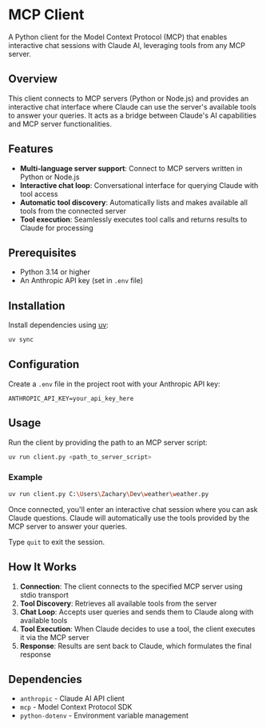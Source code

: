 # MCP Client

A Python client for the Model Context Protocol (MCP) that enables interactive chat sessions with Claude AI, leveraging tools from any MCP server.

## Overview

This client connects to MCP servers (Python or Node.js) and provides an interactive chat interface where Claude can use the server's available tools to answer your queries. It acts as a bridge between Claude's AI capabilities and MCP server functionalities.

## Features

- **Multi-language server support**: Connect to MCP servers written in Python or Node.js
- **Interactive chat loop**: Conversational interface for querying Claude with tool access
- **Automatic tool discovery**: Automatically lists and makes available all tools from the connected server
- **Tool execution**: Seamlessly executes tool calls and returns results to Claude for processing

## Prerequisites

- Python 3.14 or higher
- An Anthropic API key (set in `.env` file)

## Installation

Install dependencies using [uv](https://github.com/astral-sh/uv):

```bash
uv sync
```

## Configuration

Create a `.env` file in the project root with your Anthropic API key:

```
ANTHROPIC_API_KEY=your_api_key_here
```

## Usage

Run the client by providing the path to an MCP server script:

```bash
uv run client.py <path_to_server_script>
```

### Example

```bash
uv run client.py C:\Users\Zachary\Dev\weather\weather.py
```

Once connected, you'll enter an interactive chat session where you can ask Claude questions. Claude will automatically use the tools provided by the MCP server to answer your queries.

Type `quit` to exit the session.

## How It Works

1. **Connection**: The client connects to the specified MCP server using stdio transport
2. **Tool Discovery**: Retrieves all available tools from the server
3. **Chat Loop**: Accepts user queries and sends them to Claude along with available tools
4. **Tool Execution**: When Claude decides to use a tool, the client executes it via the MCP server
5. **Response**: Results are sent back to Claude, which formulates the final response

## Dependencies

- `anthropic` - Claude AI API client
- `mcp` - Model Context Protocol SDK
- `python-dotenv` - Environment variable management
